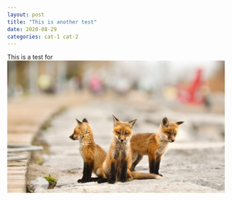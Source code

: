 ```yaml
---
layout: post
title: "This is another test"
date: 2020-08-29
categories: cat-1 cat-2
---
```


This is a test for
![foxes](/assets/foxes.jpg)
